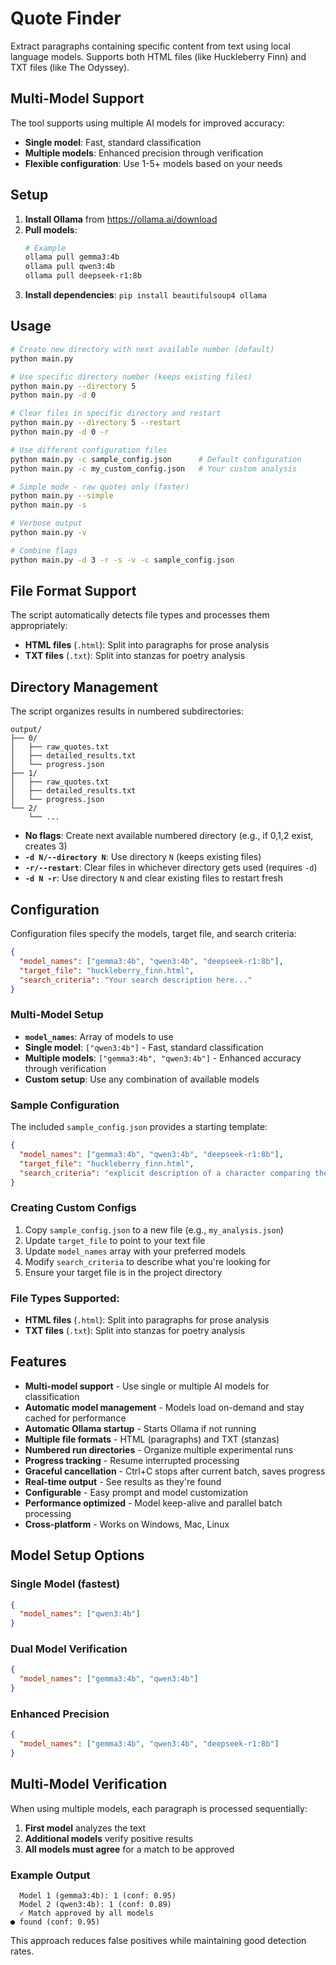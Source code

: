 # Quote Finder

Extract paragraphs containing specific content from text using local language models. Supports both HTML files (like Huckleberry Finn) and TXT files (like The Odyssey).

## Multi-Model Support

The tool supports using multiple AI models for improved accuracy:

- **Single model**: Fast, standard classification
- **Multiple models**: Enhanced precision through verification
- **Flexible configuration**: Use 1-5+ models based on your needs

## Setup

1. **Install Ollama** from https://ollama.ai/download
2. **Pull models**: 
   ```bash
   # Example
   ollama pull gemma3:4b
   ollama pull qwen3:4b
   ollama pull deepseek-r1:8b
   ```
3. **Install dependencies**: `pip install beautifulsoup4 ollama`

## Usage

```bash
# Create new directory with next available number (default)
python main.py

# Use specific directory number (keeps existing files)
python main.py --directory 5
python main.py -d 0

# Clear files in specific directory and restart
python main.py --directory 5 --restart
python main.py -d 0 -r

# Use different configuration files
python main.py -c sample_config.json      # Default configuration
python main.py -c my_custom_config.json   # Your custom analysis

# Simple mode - raw quotes only (faster)
python main.py --simple
python main.py -s

# Verbose output
python main.py -v

# Combine flags
python main.py -d 3 -r -s -v -c sample_config.json
```

## File Format Support

The script automatically detects file types and processes them appropriately:

- **HTML files** (`.html`): Split into paragraphs for prose analysis
- **TXT files** (`.txt`): Split into stanzas for poetry analysis

## Directory Management

The script organizes results in numbered subdirectories:

```
output/
├── 0/
│   ├── raw_quotes.txt
│   ├── detailed_results.txt
│   └── progress.json
├── 1/
│   ├── raw_quotes.txt
│   ├── detailed_results.txt
│   └── progress.json
└── 2/
    └── ...
```

- **No flags**: Create next available numbered directory (e.g., if 0,1,2 exist, creates 3)
- **`-d N/--directory N`**: Use directory `N` (keeps existing files)
- **`-r/--restart`**: Clear files in whichever directory gets used (requires `-d`)
- **`-d N -r`**: Use directory `N` and clear existing files to restart fresh

## Configuration

Configuration files specify the models, target file, and search criteria:

```json
{
  "model_names": ["gemma3:4b", "qwen3:4b", "deepseek-r1:8b"],
  "target_file": "huckleberry_finn.html",
  "search_criteria": "Your search description here..."
}
```

### Multi-Model Setup

- **`model_names`**: Array of models to use
- **Single model**: `["qwen3:4b"]` - Fast, standard classification
- **Multiple models**: `["gemma3:4b", "qwen3:4b"]` - Enhanced accuracy through verification
- **Custom setup**: Use any combination of available models

### Sample Configuration

The included `sample_config.json` provides a starting template:

```json
{
  "model_names": ["gemma3:4b", "qwen3:4b", "deepseek-r1:8b"],
  "target_file": "huckleberry_finn.html",
  "search_criteria": "explicit description of a character comparing themselves to another person"
}
```

### Creating Custom Configs

1. Copy `sample_config.json` to a new file (e.g., `my_analysis.json`)
2. Update `target_file` to point to your text file 
3. Update `model_names` array with your preferred models
4. Modify `search_criteria` to describe what you're looking for
5. Ensure your target file is in the project directory

### File Types Supported:
- **HTML files** (`.html`): Split into paragraphs for prose analysis
- **TXT files** (`.txt`): Split into stanzas for poetry analysis

## Features

- **Multi-model support** - Use single or multiple AI models for classification
- **Automatic model management** - Models load on-demand and stay cached for performance
- **Automatic Ollama startup** - Starts Ollama if not running
- **Multiple file formats** - HTML (paragraphs) and TXT (stanzas)
- **Numbered run directories** - Organize multiple experimental runs
- **Progress tracking** - Resume interrupted processing
- **Graceful cancellation** - Ctrl+C stops after current batch, saves progress
- **Real-time output** - See results as they're found
- **Configurable** - Easy prompt and model customization
- **Performance optimized** - Model keep-alive and parallel batch processing
- **Cross-platform** - Works on Windows, Mac, Linux

## Model Setup Options

### Single Model (fastest)
```json
{
  "model_names": ["qwen3:4b"]
}
```

### Dual Model Verification
```json
{
  "model_names": ["gemma3:4b", "qwen3:4b"]
}
```

### Enhanced Precision
```json
{
  "model_names": ["gemma3:4b", "qwen3:4b", "deepseek-r1:8b"]
}
```

## Multi-Model Verification

When using multiple models, each paragraph is processed sequentially:

1. **First model** analyzes the text
2. **Additional models** verify positive results
3. **All models must agree** for a match to be approved

### Example Output
```
  Model 1 (gemma3:4b): 1 (conf: 0.95)
  Model 2 (qwen3:4b): 1 (conf: 0.89)  
  ✓ Match approved by all models
● found (conf: 0.95)
```

This approach reduces false positives while maintaining good detection rates.
